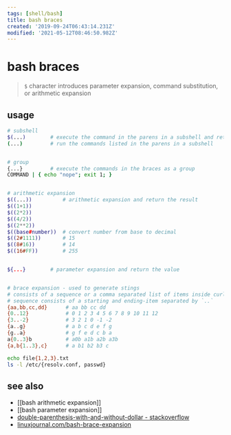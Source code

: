 ```yaml
---
tags: [shell/bash]
title: bash braces
created: '2019-09-24T06:43:14.231Z'
modified: '2021-05-12T08:46:50.982Z'
---
```


# bash braces

> `$` character introduces parameter expansion, command substitution, or arithmetic expansion

## usage 
```sh
# subshell
$(...)        # execute the command in the parens in a subshell and return its stdout
(...)         # run the commands listed in the parens in a subshell


# group
{...}         # execute the commands in the braces as a group
COMMAND | { echo "nope"; exit 1; }


# arithmetic expansion
$((...))          # arithmetic expansion and return the result
$((1+1))
$((2*2))
$((4/2))
$((2**2))
$((base#number))  # convert number from base to decimal
$((2#1111))       # 15
$((8#16))         # 14
$((16#FF))        # 255


${...}        # parameter expansion and return the value


# brace expansion - used to generate stings 
# consists of a sequence or a comma separated list of items inside curly braces `{}`
# sequence consists of a starting and ending-item separated by `..`
{aa,bb,cc,dd}      # aa bb cc dd
{0..12}            # 0 1 2 3 4 5 6 7 8 9 10 11 12
{3..-2}            # 3 2 1 0 -1 -2
{a..g}             # a b c d e f g
{g..a}             # g f e d c b a
a{0..3}b           # a0b a1b a2b a3b
{a,b{1..3},c}      # a b1 b2 b3 c

echo file{1,2,3}.txt
ls -l /etc/{resolv.conf, passwd}
```

## see also
- [[bash arithmetic expansion]]
- [[bash parameter expansion]]
- [double-parenthesis-with-and-without-dollar - stackoverflow](https://stackoverflow.com/a/31255942/2087704)
- [linuxjournal.com/bash-brace-expansion](https://www.linuxjournal.com/content/bash-brace-expansion)
